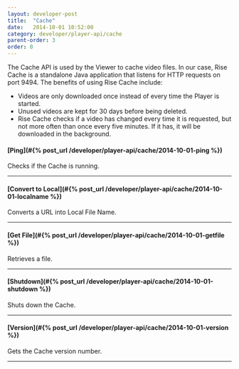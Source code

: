 ```yaml
---
layout: developer-post
title:  "Cache"
date:   2014-10-01 10:52:00
category: developer/player-api/cache
parent-order: 3
order: 0
---
```


The Cache API is used by the Viewer to cache video files. In our case, Rise Cache is a standalone Java application that listens for HTTP requests on port 9494. The benefits of using Rise Cache include:

- Videos are only downloaded once instead of every time the Player is started.
- Unused videos are kept for 30 days before being deleted.
- Rise Cache checks if a video has changed every time it is requested, but not more often than once every five minutes. If it has, it will be downloaded in the background.

#### [Ping](#{% post_url /developer/player-api/cache/2014-10-01-ping %})

Checks if the Cache is running.

***

#### [Convert to Local](#{% post_url /developer/player-api/cache/2014-10-01-localname %})

Converts a URL into Local File Name.

***

#### [Get File](#{% post_url /developer/player-api/cache/2014-10-01-getfile %})

Retrieves a file.

***

#### [Shutdown](#{% post_url /developer/player-api/cache/2014-10-01-shutdown %})

Shuts down the Cache.

***

#### [Version](#{% post_url /developer/player-api/cache/2014-10-01-version %})

Gets the Cache version number.

***
